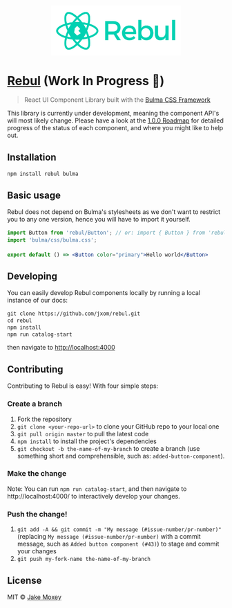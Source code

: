 <p align="center"><img src="./rebul.png" width="300px"></img></p>

# [Rebul](https://rebul.now.sh) (Work In Progress 🚧)

> React UI Component Library built with the [Bulma CSS Framework](https://bulma.io/)

This library is currently under development, meaning the component API's will most likely change. Please have a look at the [1.0.0 Roadmap](https://github.com/jxom/rebul/issues/1) for detailed progress of the status of each component, and where you might like to help out.

## Installation

```
npm install rebul bulma
```

## Basic usage

Rebul does not depend on Bulma's stylesheets as we don't want to restrict you to any one version, hence you will have to import it yourself.

```jsx
import Button from 'rebul/Button'; // or: import { Button } from 'rebul';
import 'bulma/css/bulma.css';

export default () => <Button color="primary">Hello world</Button>
```

## Developing

You can easily develop Rebul components locally by running a local instance of our docs:

```
git clone https://github.com/jxom/rebul.git
cd rebul
npm install
npm run catalog-start
```

then navigate to [http://localhost:4000](http://localhost:4000)

## Contributing

Contributing to Rebul is easy! With four simple steps:

### Create a branch

1. Fork the repository
1. `git clone <your-repo-url>` to clone your GitHub repo to your local one
1. `git pull origin master` to pull the latest code
1. `npm install` to install the project's dependencies
1. `git checkout -b the-name-of-my-branch` to create a branch (use something short and comprehensible, such as: `added-button-component`).

### Make the change

Note: You can run `npm run catalog-start`, and then navigate to http://localhost:4000/ to interactively develop your changes.

### Push the change!
1. `git add -A && git commit -m "My message (#issue-number/pr-number)"` (replacing `My message (#issue-number/pr-number)` with a commit message, such as `Added button component (#43)`) to stage and commit your changes
1. `git push my-fork-name the-name-of-my-branch`

## License

MIT © [Jake Moxey](https://jxom.io)
